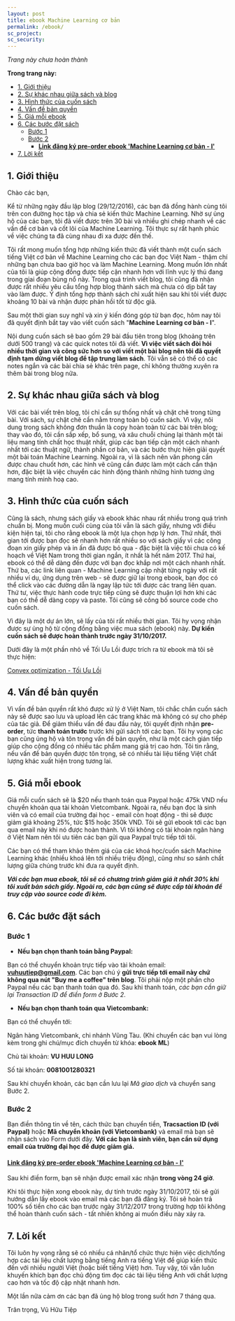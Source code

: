 ```yaml
---
layout: post
title: ebook Machine Learning cơ bản
permalink: /ebook/
sc_project: 
sc_security: 
---
```

_Trang này chưa hoàn thành_


**Trong trang này:**

<!-- MarkdownTOC -->

- [1. Giới thiệu](#-gioi-thieu)
- [2. Sự khác nhau giữa sách và blog](#-su-khac-nhau-giua-sach-va-blog)
- [3. Hình thức của cuốn sách](#-hinh-thuc-cua-cuon-sach)
- [4. Vấn đề bản quyền](#-van-de-ban-quyen)
- [5. Giá mỗi ebook](#-gia-moi-ebook)
- [6. Các bước đặt sách](#-cac-buoc-dat-sach)
    - [Bước 1](#buoc-)
    - [Bước 2](#buoc--1)
        - [**Link đăng ký pre-order ebook 'Machine Learning cơ bản - I'**](#link-dang-ky-pre-order-ebook-machine-learning-co-ban---i)
- [7. Lời kết](#-loi-ket)

<!-- /MarkdownTOC -->

<a name="-gioi-thieu"></a>

## 1. Giới thiệu
Chào các bạn, 

Kể từ những ngày đầu lập blog (29/12/2016), các bạn đã đồng hành cùng tôi trên con đường học tập và chia sẻ kiến thức Machine Learning. Nhờ sự ủng hộ của các bạn, tôi đã viết được trên 30 bài và nhiều ghi chép nhanh về các vấn đề cơ bản và cốt lõi của Machine Learning. Tôi thực sự rất hạnh phúc về việc chúng ta đã cùng nhau đi xa được đến thế. 

Tôi rất mong muốn tổng hợp những kiến thức đã viết thành một cuốn sách tiếng Việt cơ bản về Machine Learning cho các bạn đọc Việt Nam - thậm chí những bạn chưa bao giờ học và làm Machine Learning. Mong muốn lớn nhất của tôi là giúp cộng đồng được tiếp cận nhanh hơn với lĩnh vực lý thú đang trong giai đoạn bùng nổ này. Trong quá trình viết blog, tôi cũng đã nhận được rất nhiều yêu cầu tổng hợp blog thành sách mà chưa có dịp bắt tay vào làm được. Ý định tổng hợp thành sách chỉ xuất hiện sau khi tôi viết được khoảng 10 bài và nhận được phản hồi tốt từ độc giả. 

Sau một thời gian suy nghĩ và xin ý kiến đóng góp từ bạn đọc, hôm nay tôi đã quyết định bắt tay vào viết cuốn sách "**Machine Learning cơ bản - I**". 

Nội dung cuốn sách sẽ bao gồm 29 bài đầu tiên trong blog (khoảng trên dưới 500 trang) và các quick notes tôi đã viết. **Vì việc viết sách đòi hỏi nhiều thời gian và công sức hơn so với viết một bài blog nên tôi đã quyết định tạm dừng viết blog để tập trung làm sách**. Tôi vẫn sẽ có thể có các notes ngắn và các bài chia sẻ khác trên page, chỉ không thường xuyên ra thêm bài trong blog nữa. 


<a name="-su-khac-nhau-giua-sach-va-blog"></a>

## 2. Sự khác nhau giữa sách và blog

Với các bài viết trên blog, tôi chỉ cần sự thống nhất và chặt chẽ trong từng bài. Với sách, sự chặt chẽ cần nằm trong toàn bộ cuốn sách. Vì vậy, nôi dung trong sách không đơn thuần là copy hoàn toàn từ các bài trên blog; thay vào đó, tôi cần sắp xếp, bổ sung, và xâu chuỗi chúng lại thành một tài liệu mang tính chất học thuật nhất, giúp các bạn tiếp cận một cách nhanh nhất tới các thuật ngữ, thành phần cơ bản, và các bước thực hiện giải quyết một bài toán Machine Learning. Ngoài ra, vì là sách nên văn phong cần được chau chuốt hơn, các hình vẽ cũng cần được làm một cách cẩn thận hơn, đặc biệt là việc chuyển các hình động thành những hình tương ứng mang tính minh hoạ cao. 

<a name="-hinh-thuc-cua-cuon-sach"></a>

## 3. Hình thức của cuốn sách

Cũng là sách, nhưng sách giấy và ebook khác nhau rất nhiều trong quá trình chuẩn bị. Mong muốn cuối cùng của tôi vẫn là sách giấy, nhưng với điều kiện hiện tại, tôi cho rằng ebook là một lựa chọn hợp lý hơn. Thứ nhất, thời gian tới được bạn đọc sẽ nhanh hơn rất nhiều so với sách giấy vì các công đoạn xin giấy phép và in ấn đã được bỏ qua - đặc biệt là việc tôi chưa có kế hoạch về Việt Nam trong thời gian ngắn, ít nhất là hết năm 2017. Thứ hai, ebook có thể dễ dàng đến được với bạn đọc khắp nơi một cách nhanh nhất. Thứ ba, các link liên quan - Machine Learning cập nhật từng ngày với rất nhiều ví dụ, ứng dụng trên web - sẽ được giữ lại trong ebook, bạn đọc có thể click vào các đường dẫn là ngay lập tức tới được các trang liên quan. Thứ tư, việc thực hành code trực tiếp cũng sẽ được thuận lợi hơn khi các bạn có thể dễ dàng copy và paste. Tôi cũng sẽ công bố source code cho cuốn sách. 

Vì đây là một dự án lớn, sẽ lấy của tôi rất nhiều thời gian. Tôi hy vọng nhận được sự ủng hộ từ cộng đồng bằng việc mua sách (ebook) này. **Dự kiến cuốn sách sẽ được hoàn thành trước ngày 31/10/2017.** 

Dưới đây là một phần nhỏ về Tối Ưu Lồi được trích ra từ ebook mà tôi sẽ thực hiện:

[Convex optimization - Tối Ưu Lồi](https://github.com/tiepvupsu/tiepvupsu.github.io/blob/master/assets/latex/book_CVX.pdf)

<a name="-van-de-ban-quyen"></a>

## 4. Vấn đề bản quyền 

Vì vấn đề bản quyền rất khó được xử lý ở Việt Nam, tôi chắc chắn cuốn sách này sẽ được sao lưu và upload lên các trang khác mà không có sự cho phép của tác giả. Để giảm thiểu vấn đề đau đầu này, tôi quyết định nhận **pre-order**, tức **thanh toán trước** trước khi gửi sách tới các bạn. Tôi hy vọng các bạn cũng ủng hộ và tôn trọng vấn đề bản quyền, như là một cách gián tiếp giúp cho cộng đồng có nhiều tác phẩm mang giá trị cao hơn. Tôi tin rằng, nếu vấn đề bản quyền được tôn trọng, sẽ có nhiều tài liệu tiếng Việt chất lượng khác xuất hiện trong tương lai. 


<a name="-gia-moi-ebook"></a>

## 5. Giá mỗi ebook 

Giá mỗi cuốn sách sẽ là $20 nếu thanh toán qua Paypal hoặc 475k VND nếu chuyển khoản qua tài khoản Vietcombank. Ngoài ra, nếu bạn đọc là sinh viên và có email của trường đại học - email còn hoạt động - thì sẽ được giảm giá khoảng 25%, tức $15 hoặc 350k VND. Tôi sẽ gửi ebook tới các bạn qua email này khi nó được hoàn thành. Vì tôi không có tài khoản ngân hàng ở Việt Nam nên tôi ưu tiên các bạn gửi qua Paypal trực tiếp tới tôi. 

Các bạn có thể tham khảo thêm giá của các khoá học/cuốn sách Machine Learning khác (nhiều khoá lên tới nhiều triệu động), cũng như so sánh chất lượng giữa chúng trước khi đưa ra quyết định. 

**_Với các bạn mua ebook, tôi sẽ có chương trình giảm giá ít nhất 30% khi tôi xuất bản sách giấy. Ngoài ra, các bạn cũng sẽ được cấp tài khoản để truy cập vào source code đi kèm._** 

<a name="-cac-buoc-dat-sach"></a>

## 6. Các bước đặt sách

<a name="buoc-"></a>

### Bước 1
* **Nếu bạn chọn thanh toán bằng Paypal:**

Bạn có thể chuyển khoản trực tiếp vào tài khoản email: **vuhuutiep@gmail.com**. Các bạn chú ý **gửi trực tiếp tới email này chứ không qua nút "Buy me a coffee" trên blog**. Tôi phải nộp một phần cho Paypal nếu các bạn thanh toán qua đó. Sau khi thanh toán, *các bạn cần giữ lại Transaction ID để điền form ở Bước 2*. 

* **Nếu bạn chọn thanh toán qua Vietcombank:**

Bạn có thể chuyển tới:

Ngân hàng Vietcombank, chi nhánh Vũng Tàu. 
(Khi chuyển các bạn vui lòng kèm trong ghi chú/mục đích chuyển từ khóa: **ebook ML**)

Chủ tài khoản: **VU HUU LONG**

Số tài khoản: **0081001280321**

Sau khi chuyển khoản, các bạn cần lưu lại *Mã giao dịch* và chuyển sang Bước 2.

<a name="buoc--1"></a>

### Bước 2
Bạn điền thông tin về tên, cách thức bạn chuyển tiền, **Tracsaction ID (với Paypal)** hoặc **Mã chuyển khoản (với Vietcombank)** và email mà bạn sẽ nhận sách vào Form dưới đây. **Với các bạn là sinh viên, bạn cần sử dụng email của trường đại học để được giảm giá.**

<a name="link-dang-ky-pre-order-ebook-machine-learning-co-ban---i"></a>

#### [**Link đăng ký pre-order ebook 'Machine Learning cơ bản - I'**](https://docs.google.com/forms/d/e/1FAIpQLSefMyP_SH2LYMwrqV23AHd06xZxhNLOZ6PLGWSwoulN3XeMMQ/viewform?usp=sf_link)

Sau khi điền form, bạn sẽ nhận được email xác nhận **trong vòng 24 giờ**. 


Khi tôi thực hiện xong ebook này, dự tính trước ngày 31/10/2017, tôi sẽ gửi hướng dẫn lấy ebook vào email mà các bạn đã đăng ký. Tôi sẽ hoàn trả 100% số tiền cho các bạn trước ngày 31/12/2017 trong trường hợp tôi không thể hoàn thành cuốn sách - tất nhiên không ai muốn điều này xảy ra. 



<a name="-loi-ket"></a>

## 7. Lời kết 
Tôi luôn hy vọng rằng sẽ có nhiều cá nhân/tổ chức thực hiện việc dịch/tổng hợp các tài liệu chất lượng bằng tiếng Anh ra tiếng Việt để giúp kiến thức đến với nhiều người Việt (hoặc biết tiếng Việt) hơn. Tuy vậy, tôi vẫn luôn khuyến khích bạn đọc chủ động tìm đọc các tài liệu tiếng Anh với chất lượng cao hơn và tốc độ cập nhật nhanh hơn. 

Một lần nữa cảm ơn các bạn đã ủng hộ blog trong suốt hơn 7 tháng qua. 

Trân trọng, 
Vũ Hữu Tiệp 











